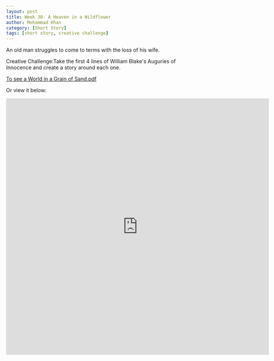 ```yaml
---
layout: post
title: Week 30- A Heaven in a Wildflower
author: Mohammad Khan
category: [Short Story]
tags: [short story, creative challenge]
---
```

An old man struggles to come to terms with the loss of his wife.


Creative Challenge:Take the first 4 lines of William Blake's Auguries of Innocence and create a story around each one.


<p><a href="https://drive.google.com/file/d/164xo2OVyOiHG3uMf4t7J1fTd5zRqbppA/view?usp=sharing">
To see a World in a Grain of Sand.pdf</a></p>

Or view it below: 
<!-- <embed src="https://drive.google.com/file/d/1mrL8nISYXGzBGAjVw-4hgwagVCEkNMaT/view?usp=sharing#toolbar=0" width="800px" height="2100px" /> -->
<iframe
src="https://drive.google.com/file/d/164xo2OVyOiHG3uMf4t7J1fTd5zRqbppA/view?usp=sharing&embedded=true"
style="width:718px; height:700px;" frameborder="0"></iframe>